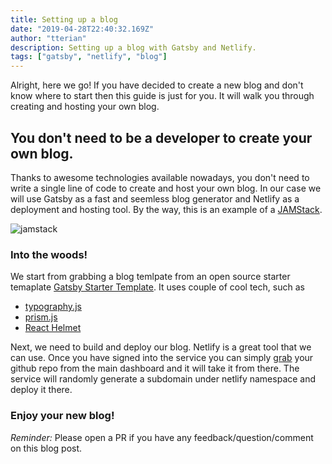 ```yaml
---
title: Setting up a blog
date: "2019-04-28T22:40:32.169Z"
author: "tterian"
description: Setting up a blog with Gatsby and Netlify.
tags: ["gatsby", "netlify", "blog"]
---
```


Alright, here we go! If you have decided to create a new blog and don't know where to start then this guide is just for you. It will walk you through creating and hosting your own blog.

## You don't need to be a developer to create your own blog.

Thanks to awesome technologies available nowadays, you don't need to write a single line of code to create and host your own blog. In our case we will use Gatsby as a fast and seemless blog generator and Netlify as a deployment and hosting tool. By the way, this is an example of a [JAMStack](https://jamstack.org/).

![jamstack](https://cdn-images-1.medium.com/max/1600/1*r7CGZP27jtJxZDkJ-f0VjA.jpeg "JAMStack")


### Into the woods!

We start from grabbing a blog temlpate from an open source starter temaplate [Gatsby Starter Template](https://github.com/gatsbyjs/gatsby-starter-blog). It uses couple of cool tech, such as

* [typography.js](https://kyleamathews.github.io/typography.js/)
* [prism.js](https://prismjs.com/)
* [React Helmet](https://github.com/nfl/react-helmet)

Next, we need to build and deploy our blog. Netlify is a great tool that we can use. Once you have signed into the service you can simply [grab](https://app.netlify.com/start) your github repo from the main dashboard and it will take it from there.
The service will randomly generate a subdomain under netlify namespace and deploy it there.

### Enjoy your new blog!

*Reminder:* Please open a PR if you have any feedback/question/comment on this blog post.